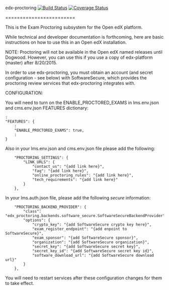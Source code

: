 edx-proctoring [![Build Status](https://travis-ci.org/edx/edx-proctoring.svg?branch=master)](https://travis-ci.org/edx/edx-proctoring) [![Coverage Status](https://coveralls.io/repos/edx/edx-proctoring/badge.svg?branch=master&service=github)](https://coveralls.io/github/edx/edx-proctoring?branch=master)

========================

This is the Exam Proctoring subsystem for the Open edX platform.


While technical and developer documentation is forthcoming, here are basic instructions on how to use this
in an Open edX installation.

NOTE: Proctoring will not be available in the Open edX named releases until Dogwood. However, you can use this if you use a copy of edx-platform (master) after 8/20/2015.

In order to use edx-proctoring, you must obtain an account (and secret configuration - see below) with SoftwareSecure, which provides the proctoring review services that edx-proctoring integrates with.


CONFIGURATION:

You will need to turn on the ENABLE_PROCTORED_EXAMS in lms.env.json and cms.env.json FEATURES dictionary:

```
:
"FEATURES": {
    :
    "ENABLE_PROCTORED_EXAMS": true,
    :
}
```

Also in your lms.env.json and cms.env.json file please add the following:

```
    "PROCTORING_SETTINGS": {
        "LINK_URLS": {
            "contact_us": "{add link here}",
            "faq": "{add link here}",
            "online_proctoring_rules": "{add link here}",
            "tech_requirements": "{add link here}"
        }
    },
```

In your lms.auth.json file, please add the following *secure* information:

```
    "PROCTORING_BACKEND_PROVIDER": {
        "class": "edx_proctoring.backends.software_secure.SoftwareSecureBackendProvider",
        "options": {
            "crypto_key": "{add SoftwareSecure crypto key here}",
            "exam_register_endpoint": "{add enpoint to SoftwareSecure}",
            "exam_sponsor": "{add SoftwareSecure sponsor}",
            "organization": "{add SoftwareSecure organization}",
            "secret_key": "{add SoftwareSecure secret key}",
            "secret_key_id": "{add SoftwareSecure secret key id}",
            "software_download_url": "{add SoftwareSecure download url}"
        }
    },
```

You will need to restart services after these configuration changes for them to take effect.
